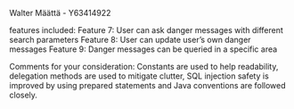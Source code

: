 Walter Määttä - Y63414922

features included: 
Feature 7: User can ask danger messages with different search parameters
Feature 8: User can update user’s own danger messages
Feature 9: Danger messages can be queried in a specific area

Comments for your consideration: Constants are used to help readability, delegation methods are used to mitigate clutter, SQL injection safety is
improved by using prepared statements and Java conventions are followed closely.